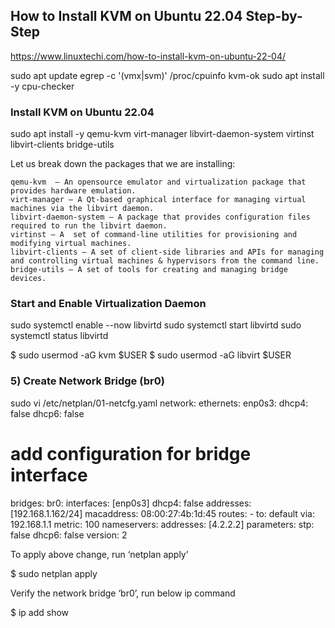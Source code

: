 ## How to Install KVM on Ubuntu 22.04 Step-by-Step
https://www.linuxtechi.com/how-to-install-kvm-on-ubuntu-22-04/

sudo apt update
egrep -c '(vmx|svm)' /proc/cpuinfo
kvm-ok
sudo apt install -y cpu-checker

### Install KVM on Ubuntu 22.04
sudo apt install -y qemu-kvm virt-manager libvirt-daemon-system virtinst libvirt-clients bridge-utils

Let us break down the packages that we are installing:

    qemu-kvm  – An opensource emulator and virtualization package that provides hardware emulation.
    virt-manager – A Qt-based graphical interface for managing virtual machines via the libvirt daemon.
    libvirt-daemon-system – A package that provides configuration files required to run the libvirt daemon.
    virtinst – A  set of command-line utilities for provisioning and modifying virtual machines.
    libvirt-clients – A set of client-side libraries and APIs for managing and controlling virtual machines & hypervisors from the command line.
    bridge-utils – A set of tools for creating and managing bridge devices.


### Start and Enable Virtualization Daemon
sudo systemctl enable --now libvirtd
sudo systemctl start libvirtd
sudo systemctl status libvirtd

$ sudo usermod -aG kvm $USER
$ sudo usermod -aG libvirt $USER

### 5) Create Network Bridge (br0)

sudo vi /etc/netplan/01-netcfg.yaml
network:
  ethernets:
    enp0s3:
      dhcp4: false
      dhcp6: false
  # add configuration for bridge interface
  bridges:
    br0:
      interfaces: [enp0s3]
      dhcp4: false
      addresses: [192.168.1.162/24]
      macaddress: 08:00:27:4b:1d:45
      routes:
        - to: default
          via: 192.168.1.1
          metric: 100
      nameservers:
        addresses: [4.2.2.2]
      parameters:
        stp: false
      dhcp6: false
  version: 2

  To apply above change, run ‘netplan apply’

$ sudo netplan apply

Verify the network bridge ‘br0’, run below ip command

$ ip add show
